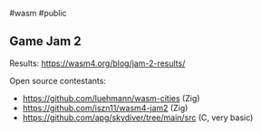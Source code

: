 #wasm #public 

## Game Jam 2

Results: https://wasm4.org/blog/jam-2-results/

Open source contestants:

- https://github.com/luehmann/wasm-cities (Zig)
- https://github.com/iszn11/wasm4-jam2 (Zig)
- https://github.com/apg/skydiver/tree/main/src (C, very basic)

